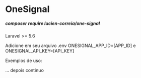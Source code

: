 # OneSignal

##### composer require lucien-correia/one-signal 

Laravel >= 5.6

Adicione em seu arquivo .env ONESIGNAL_APP_ID=[APP_ID] e ONESIGNAL_API_KEY=[API_KEY]

Exemplos de uso:

... depois continuo
